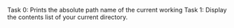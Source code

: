 Task 0: Prints the absolute path name of the current working
Task 1: Display the contents list of your current directory.
